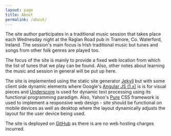 ```yaml
---
layout: page
title: About
permalink: /about/
---
```


The site author participates in a traditional music session that takes place each Wednesday night at the
Raglan Road pub in Tramore, Co. Waterford, Ireland. The session's main focus is Irish traditional music but
tunes and songs from other folk genres are played too.

The focus of the site is mainly to provide a fixed web location from which the list of tunes that we play
can be found. Also, other notes about learning the music and session in general will be put up here.

The site is implemented using the static site generator [Jekyll][3] but with some client side dynamic elements
where Google's [Angular JS (1.x)][4] is is for visual pieces and [Underscore][5] is used for dynamic text
processing using its functional programming paradigm. Also, Yahoo's [Pure][1] CSS framework is used to
implement a responsive web design - site should be functional on mobile devices as well as desktop where the
layout dynamically adjusts the layout for the user device being used.

The site is deployed on [GitHub][2] as there is are no web hosting charges incurred.

[1]: http://purecss.io/
[2]: https://github.com/
[3]: http://jekyllrb.com/
[4]: https://angularjs.org/
[5]: http://underscorejs.org/
